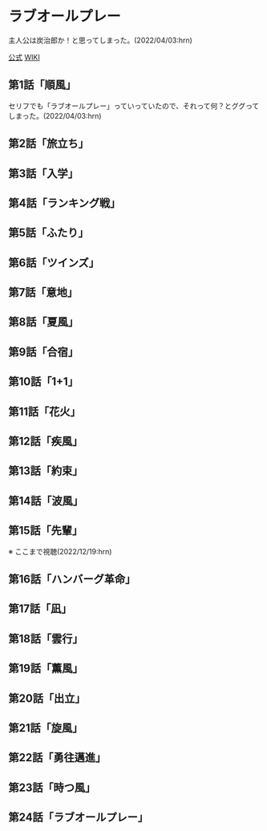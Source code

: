 # ラブオールプレー

主人公は炭治郎か！と思ってしまった。(2022/04/03:hrn)

[公式](https://love-all-play.com/) 
[WIKI](https://ja.wikipedia.org/wiki/%E3%83%A9%E3%83%96%E3%82%AA%E3%83%BC%E3%83%AB%E3%83%97%E3%83%AC%E3%83%BC) 

## 第1話「順風」

セリフでも「ラブオールプレー」っていっていたので、それって何？とググってしまった。(2022/04/03:hrn)

## 第2話「旅立ち」

## 第3話「入学」

## 第4話「ランキング戦」

## 第5話「ふたり」

## 第6話「ツインズ」

## 第7話「意地」

## 第8話「夏風」

## 第9話「合宿」

## 第10話「1+1」

## 第11話「花火」

## 第12話「疾風」

## 第13話「約束」

## 第14話「波風」

## 第15話「先輩」

※ ここまで視聴(2022/12/19:hrn)

## 第16話「ハンバーグ革命」

## 第17話「凪」

## 第18話「雲行」

## 第19話「薫風」

## 第20話「出立」

## 第21話「旋風」

## 第22話「勇往邁進」

## 第23話「時つ風」

## 第24話「ラブオールプレー」
